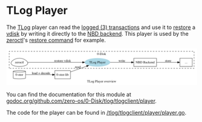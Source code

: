 # TLog Player

The [TLog][tlog] player can read the [logged (3) transactions][log] and use it to [restore][restore] a [vdisk][vdisk] by writing it directly to the [NBD backend][backend]. This player is used by the [zeroctl][zeroctl]'s [restore command][restorecmd] for example.

![TLog Player overview](/docs/assets/tlog_player_overview.png)

You can find the documentation for this module at [godoc.org/github.com/zero-os/0-Disk/tlog/tlogclient/player](http://godoc.org/github.com/zero-os/0-Disk/tlog/tlogclient/player).

The code for the player can be found in [/tlog/tlogclient/player/player.go](/tlog/tlogclient/player/player.go).


[tlog]: tlog.md

[log]: /docs/glossary.md#log
[restore]: /docs/glossary.md#restore
[vdisk]: /docs/glossary.md#vdisk
[backend]: /docs/glossary.md#backend
[zeroctl]: /docs/glossary.md#zeroctl

[restorecmd]: /docs/zeroctl/commands/restore.md

